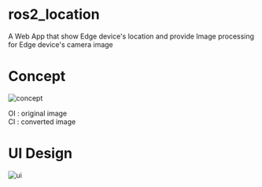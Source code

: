 # ros2_location
A Web App that show Edge device's location and provide Image processing for Edge device's camera image

# Concept
![concept](https://user-images.githubusercontent.com/80691913/126799794-ed692d4a-aac9-4e8e-90da-d63f9eab8d78.png)

OI : original image   
CI : converted image

# UI Design
![ui](https://user-images.githubusercontent.com/80691913/126894538-022696b2-18b5-4069-8212-26ecf935dd79.png)

